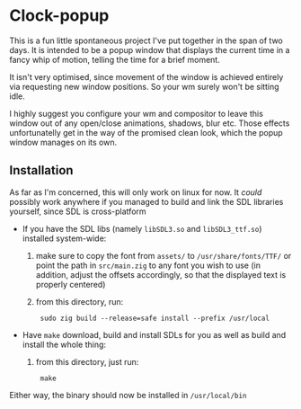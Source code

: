 # Clock-popup

This is a fun little spontaneous project I've put together in the span of two days. It is intended to be a popup window that displays the current time in a fancy whip of motion, telling the time for a brief moment.

It isn't very optimised, since movement of the window is achieved entirely via requesting new window positions. So your wm surely won't be sitting idle.

I highly suggest you configure your wm and compositor to leave this window out of any open/close animations, shadows, blur etc. Those effects unfortunatelly get in the way of the promised clean look, which the popup window manages on its own.

## Installation

As far as I'm concerned, this will only work on linux for now. It *could* possibly work anywhere if you managed to build and link the SDL libraries yourself, since SDL is cross-platform

- If you have the SDL libs (namely `libSDL3.so` and `libSDL3_ttf.so`) installed system-wide:
    
    1) make sure to copy the font from `assets/` to `/usr/share/fonts/TTF/` or point the path in `src/main.zig` to any font you wish to use (in addition, adjust the offsets accordingly, so that the displayed text is properly centered)

    2) from this directory, run:
        
            sudo zig build --release=safe install --prefix /usr/local

- Have `make` download, build and install SDLs for you as well as build and install the whole thing:

    1) from this directory, just run:
    
            make

Either way, the binary should now be installed in `/usr/local/bin`


    